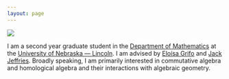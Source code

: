 ```yaml
---
layout: page
---
```


![](https://github.com/user-attachments/assets/14fd85dc-2bfb-42fa-949e-5211f0f59009)


I am a second year graduate student in the [Department of Mathematics](https://math.unl.edu) at the [University of Nebraska — Lincoln](https://www.unl.edu). I am advised by [Eloísa Grifo](https://eloisagrifo.github.io) and [Jack Jeffries](https://jack-jeffries.github.io). Broadly speaking, I am primarily interested in commutative algebra and homological algebra and their interactions with algebraic geometry. 
